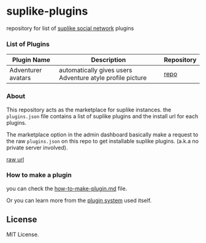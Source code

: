 # suplike-plugins

repository for list of  [suplike social network](https://github.com/bethropolis/suplike-social-website) plugins 


### List of  Plugins

| Plugin Name        |Description                                               | Repository                                                               |
|--------------------|----------------------------------------------------------|--------------------------------------------------------------------------|
|Adventurer avatars  | automatically gives users Adventure atyle profile picture| [repo](https://github.com/bethropolis/suplike-adventurer-avatars-plugin) |


### About
This repository acts as the marketplace for suplike instances.
the `plugins.json` file contains a list of suplike plugins and the install url for each plugins.

The marketplace option in the admin dashboard basically make a request to the raw `plugins.json` on this repo to get installable suplike plugins. (a.k.a no private server involved).

[raw url](https://raw.githubusercontent.com/bethropolis/suplike-plugins/main/plugins.json)

### How to make a plugin

you can check the [how-to-make-plugin.md](How-to-make-plugin.md) file.

Or you can learn more from the [plugin system](https://github.com/bethropolis/plugin-system) used itself.

## License
MIT License.

